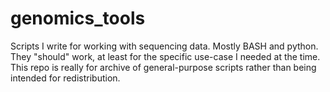 # genomics_tools
Scripts I write for working with sequencing data.
Mostly BASH and python.
They "should" work, at least for the specific use-case I needed at the time.
This repo is really for archive of general-purpose scripts rather than being intended for redistribution.
